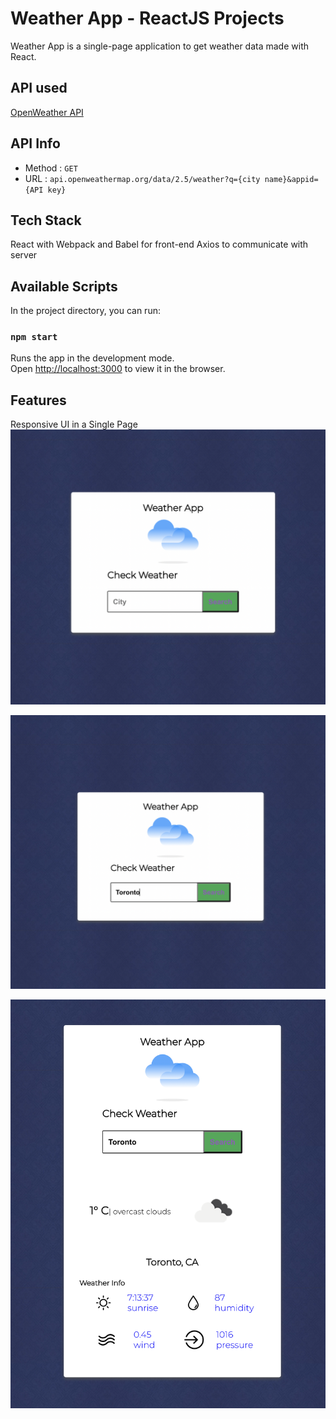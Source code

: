 
# Weather App - ReactJS Projects
Weather App is a single-page application to get weather data made with React.

## API used
[OpenWeather API](https://openweathermap.org/)

## API Info
* Method : `GET`
* URL : `api.openweathermap.org/data/2.5/weather?q={city name}&appid={API key}`

## Tech Stack
React with Webpack and Babel for front-end
Axios to communicate with server 

## Available Scripts

In the project directory, you can run:

### `npm start`

Runs the app in the development mode.\
Open [http://localhost:3000](http://localhost:3000) to view it in the browser.


## Features
Responsive UI in a Single Page
!["Landing Page"](https://github.com/BipulChau/Weather-App/blob/master/app-images/Landing-page.png?raw=true)

!["Search Input"](https://github.com/BipulChau/Weather-App/blob/master/app-images/Search-input.png?raw=true)

![Search Result](https://github.com/BipulChau/Weather-App/blob/master/app-images/Search-Result.png?raw=true)
